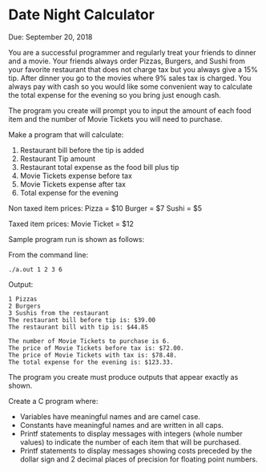 # Date Night Calculator
Due: September 20, 2018</br>

You are a successful programmer and regularly treat your friends to dinner and a movie. Your friends always order Pizzas, Burgers, and Sushi from your favorite restaurant that does not charge tax but you always give a 15% tip. After dinner you go to the movies where 9% sales tax is charged. You always pay with cash so you would like some convenient way to calculate the total expense for the evening so you bring just enough cash. 

The program you create will prompt you to input the amount of each food item and the number of Movie Tickets you will need to purchase.

Make a program that will calculate:
1. Restaurant bill before the tip is added
2. Restaurant Tip amount
3. Restaurant total expense as the food bill plus tip
4. Movie Tickets expense before tax
5. Movie Tickets expense after tax
6. Total expense for the evening

Non taxed item prices:
    Pizza = $10
    Burger = $7
    Sushi = $5

Taxed item prices:
    Movie Ticket = $12

Sample program run is shown as follows:

From the command line:
```
./a.out 1 2 3 6
```
Output:

    1 Pizzas
    2 Burgers
    3 Sushis from the restaurant
    The restaurant bill before tip is: $39.00
    The restaurant bill with tip is: $44.85

    The number of Movie Tickets to purchase is 6.
    The price of Movie Tickets before tax is: $72.00.
    The price of Movie Tickets with tax is: $78.48.
    The total expense for the evening is: $123.33.
    
The program you create must produce outputs that appear exactly as shown.

Create a C program where:
+ Variables have meaningful names and are camel case.
+ Constants have meaningful names and are written in all caps.
+ Printf statements to display messages with integers (whole number values) to indicate the number of each item that will be purchased.
+ Printf statements to display messages showing costs preceded by the dollar sign and 2 decimal places of precision for floating point numbers. 
